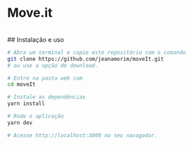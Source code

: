 # Move.it



<br>
## Instalação e uso

```bash
# Abra um terminal e copie este repositório com o comando
git clone https://github.com/jeanamorim/moveIt.git
# ou use a opção de download.

# Entre na pasta web com
cd moveIt

# Instale as dependências
yarn install

# Rode o aplicação
yarn dev

# Acesse http://localhost:3000 no seu navagador.
```

<br>


